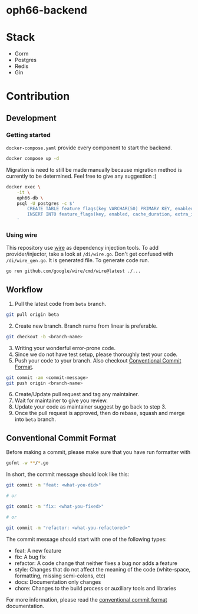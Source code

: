 # oph66-backend
# Stack
- Gorm
- Postgres
- Redis
- Gin

# Contribution

## Development
### Getting started
`docker-compose.yaml` provide every component to start the backend.
```sh
docker compose up -d
```
Migration is need to still be made manually because migration method is 
currently to be determined. Feel free to give any suggestion :)
```sh
docker exec \
    -it \
    oph66-db \
    psql -U postgres -c $'
        CREATE TABLE feature_flags(key VARCHAR(50) PRIMARY KEY, enabled BOOLEAN NOT NULL, cache_duration INT NOT NULL, extra_info JSONB NOT NULL);
        INSERT INTO feature_flags(key, enabled, cache_duration, extra_info) VALUES (\'livestream\', TRUE, 10, \'{\"url\": \"https://www.youtube.com/watch?v=0tOXxuLcaog\"}\');
    '    
```

### Using wire
This repository use [wire](https://github.com/google/wire) as dependency 
injection tools. To add provider/injector, take a look at `/di/wire.go`. Don't 
get confused with `/di/wire_gen.go`. It is generated file. To generate code
run.
```sh
go run github.com/google/wire/cmd/wire@latest ./...
```

## Workflow
1. Pull the latest code from `beta` branch.
```sh
git pull origin beta
```
2. Create new branch. Branch name from linear is preferable.
```sh
git checkout -b <branch-name>
```
3. Writing your wonderful error-prone code.
4. Since we do not have test setup, please thoroughly test your code.
5. Push your code to your branch. Also checkout [Conventional Commit Format](#conventional-commit-format).
```sh
git commit -am <commit-message>
git push origin <branch-name>
```
6. Create/Update pull request and tag any maintainer.
7. Wait for maintainer to give you review.
8. Update your code as maintainer suggest by go back to step 3.
9. Once the pull request is approved, then do rebase, squash and merge into `beta` branch.

## Conventional Commit Format
Before making a commit, please make sure that you have run formatter with
```sh
gofmt -w **/*.go
```
In short, the commit message should look like this:

```bash
git commit -m "feat: <what-you-did>"

# or

git commit -m "fix: <what-you-fixed>"

# or

git commit -m "refactor: <what-you-refactored>"
```

The commit message should start with one of the following types:

- feat: A new feature
- fix: A bug fix
- refactor: A code change that neither fixes a bug nor adds a feature
- style: Changes that do not affect the meaning of the code (white-space, formatting, missing semi-colons, etc)
- docs: Documentation only changes
- chore: Changes to the build process or auxiliary tools and libraries

For more information, please read the [conventional commit format](https://www.conventionalcommits.org/en/v1.0.0/) documentation.